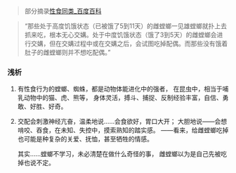 >部分摘录[性食同类_百度百科](https://baike.baidu.com/item/性食同类/2603650)

>“那些处于高度饥饿状态（已被饿了5到11天）的雌螳螂一见雄螳螂就扑上去抓来吃，根本无心交媾。处于中度饥饿状态（饿了3到5天）的雌螳螂会进行交媾，但在交媾过程中或在交媾之后，会试图吃掉配偶。而那些没有饿着肚子的雌螳螂则并不想吃配偶。”

### 浅析
1. 有性食行为的螳螂、蜘蛛，都是动物体能进化中的强者，
在昆虫中，相当于哺乳动物中的猫、虎、熊等，
身体灵活，搏斗、捕捉、反制经验丰富，自信、勇敢、好胜、好奇。

2. 交配会刺激神经亢奋，温柔地说……会食欲好，胃口大开；
大胆地说——会想啃咬、吞食，在未知、失控中，摸索熟知的踏实感。
——看来，给雌螳螂吃掉也可能是种复杂的关爱、抚恤，甚至牺牲的情感。
	
	其实……螳螂不学习，未必清楚在做什么奇怪的事，
雌螳螂以为是自己先被吃掉也说不定。
